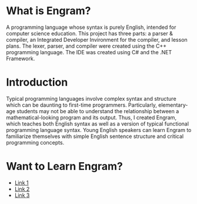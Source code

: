 # What is Engram?
A programming language whose syntax is purely English, intended for computer science education. This project has three parts: a parser & compiler, an Integrated Developer Invironment for the compiler, and lesson plans. The lexer, parser, and compiler were created using the C++ programming language. The IDE was created using C# and the .NET Framework.

# Introduction
Typical programming languages involve complex syntax and structure which can be daunting to first-time programmers. Particularly, elementary-age students may not be able to understand the relationship between a mathematical-looking program and its output. Thus, I created Engram, which teaches both English syntax as well as a version of typical functional programming language syntax. Young English speakers can learn Engram to familiarize themselves with simple English sentence structure and critical programming concepts.

# Want to Learn Engram?
- [Link 1](https://jcohen42.github.io/Engram/IDE.md)
- [Link 2](https://jcohen42.github.io/Engram/Website/IDE.md)
- [Link 3](Website/IDE.md)
